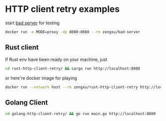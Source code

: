 # HTTP client retry examples

start [bad server](./bad-server) for testing

```bash
docker run -e MODE=proxy -dp 8080:8080 --rm zengxu/bad-server
```

## Rust client


If Rust env have been ready on your machine, just

```bash
cd rust-http-client-retry/ && cargo run http://localhost:8080
```

or here're docker image for playing

```bash
docker run --network host --rm zengxu/rust-http-client-retry http://localhost:8080
```

## Golang Client

```bash
cd golang-http-client-retry/ && go run main.go http://localhost:8080
```